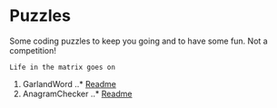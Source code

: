 # Puzzles

Some coding puzzles to keep you going and to have some fun. Not a competition!

`Life in the matrix goes on`

1. GarlandWord
..* [Readme](https://github.com/MalsR/programming-puzzles/blob/master/src/main/java/com/malsr/random/GarlandWord-README.md#description)
2. AnagramChecker
..* [Readme](https://github.com/MalsR/programming-puzzles/blob/master/src/main/java/com/malsr/random/GarlandWord-README.md#description)